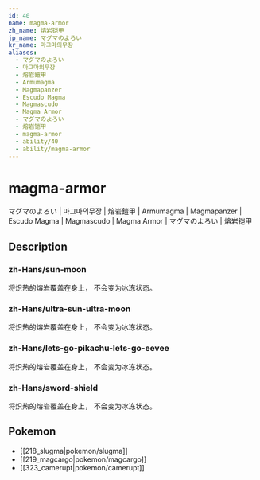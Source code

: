 ```yaml
---
id: 40
name: magma-armor
zh_name: 熔岩铠甲
jp_name: マグマのよろい
kr_name: 마그마의무장
aliases:
  - マグマのよろい
  - 마그마의무장
  - 熔岩鎧甲
  - Armumagma
  - Magmapanzer
  - Escudo Magma
  - Magmascudo
  - Magma Armor
  - マグマのよろい
  - 熔岩铠甲
  - magma-armor
  - ability/40
  - ability/magma-armor
---
```

# magma-armor

マグマのよろい | 마그마의무장 | 熔岩鎧甲 | Armumagma | Magmapanzer | Escudo Magma | Magmascudo | Magma Armor | マグマのよろい | 熔岩铠甲

## Description

### zh-Hans/sun-moon

将炽热的熔岩覆盖在身上，
不会变为冰冻状态。

### zh-Hans/ultra-sun-ultra-moon

将炽热的熔岩覆盖在身上，
不会变为冰冻状态。

### zh-Hans/lets-go-pikachu-lets-go-eevee

将炽热的熔岩覆盖在身上，
不会变为冰冻状态。

### zh-Hans/sword-shield

将炽热的熔岩覆盖在身上，
不会变为冰冻状态。

## Pokemon

- [[218_slugma|pokemon/slugma]]
- [[219_magcargo|pokemon/magcargo]]
- [[323_camerupt|pokemon/camerupt]]

